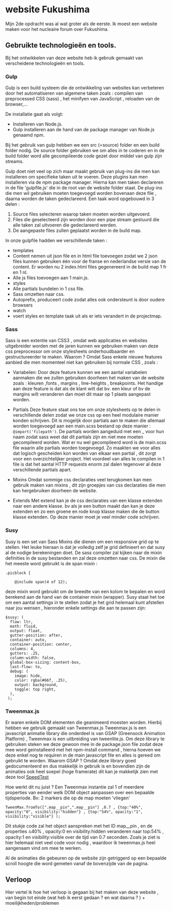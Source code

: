 # website Fukushima
Mijn 2de opdracht was al wat groter als de eerste. Ik moest een website maken voor het nucleaire forum over Fukushima. 
## Gebruikte technologieën en tools.
Bij het ontwikkelen van deze website heb ik gebruik gemaakt van verscheidene technologieën en tools. 

### Gulp
Gulp is een build systeem die de ontwikkeling van websites kan verbeteren door het automatiseren van algemene taken zoals : compilen van preprocessed CSS (sass) , het minifyen van JavaScript , reloaden van de browser,...

De installatie gaat als volgt:
- Installeren van Node.js.
- Gulp installeren aan de hand van de package manager van Node.js genaamd npm.

Bij het gebruik van gulp hebben we een src (=source) folder en een build folder nodig. De source folder gebruiken we om alles in te coderen en in de build folder word alle gecompileerde code gezet door middel van gulp zijn streams. 

Gulp doet niet veel op zich maar maakt gebruik van plug-ins die men kan installeren om specifieke taken uit te voeren. Deze plugins kan men installeren via de npm package manager.
Hierna kan men taken declareren in de file 'gulpfile.js' die in de root van de website folder staat. De plug-ins die men wil gebruiken moeten toegevoegd worden bovenaan deze file , daarna worden de taken gedeclareerd. Een taak word opgebouwd in 3 delen :
1. Source files selecteren waarop taken moeten worden uitgevoerd.
2. Files die geselecteerd zijn worden door een pipe stream gestuurd die alle taken zal uitvoeren die gedeclareerd werden.
3. De aangepaste files zullen geplaatst worden in de build map.

In onze gulpfile hadden we verschillende taken :
- templates
 - Content nemen uit json file en in html file toevoegen zodat we 2 json files kunnen gebruiken één voor de franse en nederlandse versie van de content. Er worden nu 2 index.html files gegenereerd in de build map 1 fr en 1 nl.
 - Alle js files toevoegen aan 1 main.js.
- styles
 - Alle partials bundelen in 1 css file.
 - Sass omzetten naar css.
 - Autoprefix, produceert code zodat alles ook ondersteunt is door oudere browsers
- watch
 - voert styles en template taak uit als er iets verandert in de projectmap.

### Sass

Sass is een extentie van CSS3 , omdat web applicaties en websites uitgebreider worden met de jaren kunnen we gebruiken maken van deze css preprocessor om onze stylesheets onderhoudbaarder en gestructureerder te maken. Waarom ? Omdat Sass enkele nieuwe features aanbied die men momenteel niet kan gebruiken bij normale CSS , zoals :
- Variabelen:
Door deze feature kunnen we een aantal variabelen aanmaken die we zullen gebruiken doorheen het maken van de website zoals : kleuren ,fonts , margins , line-heights , breakpoints. Het handige aan deze feature is dat als de klant wilt dat bv. een kleur of bv de margins wilt veranderen dan moet dit maar op 1 plaats aangepast worden.

- Partials
Deze feature staat ons toe om onze stylesheets op te delen in verschillende delen zodat we onze css op een heel modulaire manier konden schrijven. Dit is mogelijk door partials aan te maken 
die allemaal worden toegevoegd aan een main.scss bestand op deze manier : `@import('filepath')`. De partials worden aangeduid met een _ voor hun naam zodat sass weet dat dit partials zijn en niet mee moeten gecompileerd worden. Wat er nu wel gecompileerd word is de main.scss file waarin alle partials worden toegevoegd. Zo maakten we voor alles dat logisch gescheiden kon worden van elkaar een partial , dit zorgt voor een overzichtelijker project. Het voordeel van alles te compilen in 1 file is dat het aantal HTTP requests enorm zal dalen tegenover al deze verschillende partials apart.

- Mixins
Omdat sommige css declaraties veel terugkomen kan men gebruik maken van mixins , dit zijn groepjes van css declaraties die men kan hergebruiken doorheen de website. 

- Extends
Met extend kan je de css declaraties van een klasse extenden naar een andere klasse. bv als je een button maakt dan kan je deze extenden en zo een groene en rode knop klasse maken die de button klasse extenden. Op deze manier moet je veel minder code schrijven.

### Susy

Susy is een set van Sass Mixins die dienen om een responsive grid op te stellen. Het leuke hieraan is dat je volledig zelf je grid definieert en dat susy al de nodige berekeningen doet. De sass compiler zal kijken naar de mixin definities in de susy bestanden en zal deze omzetten naar css.
De mixin die het meeste word gebruikt is de span mixin :
```
.picblock {

    @include span(4 of 12);
```

deze mixin word gebruikt om de breedte van een kolom te bepalen en word berekend aan de hand van de container mixin (wrapper).
Susy staat het toe om een aantal settings in te stellen zodat je het grid helemaal kunt afstellen naar jou wensen , hieronder enkele settings die aan te passen zijn:
```
$susy: (
  flow: ltr,
  math: fluid,
  output: float,
  gutter-position: after,
  container: auto,
  container-position: center,
  columns: 4,
  gutters: .25,
  column-width: false,
  global-box-sizing: content-box,
  last-flow: to,
  debug: (
    image: hide,
    color: rgba(#66f, .25),
    output: background,
    toggle: top right,
  ),
 );

```
### Tweenmax.js
Er waren enkele DOM elementen die geanimeerd moesten worden. Hierbij hebben we gebruik gemaakt van Tweenmax.js
Tweenmax.js is een javascript animatie library die onderdeel is van GSAP (Greensock Animation Platform) , Tweenmax is een uitbreiding van tweenlite.js. Om deze library te gebruiken steken we deze gewoon mee in de package.json file zodat deze mee word geinstalleerd met het npm-install command , hierna hoeven we deze enkel nog te requiren in de main javascript file en alles is gereed om gebruikt te worden. Waarom GSAP ? Omdat deze library goed gedocumenteerd en dus makkelijk in gebruik is en bovendien zijn de animaties ook heel soepel (hoge framerate) dit kan je makkelijk zien met deze tool [SpeedTest](http://www.greensock.com/js/speed.html)

Hoe werkt dit nu juist ? 
Een Tweenmax instantie zal 1 of meerdere properties van eender welk DOM object aanpassen over een bepaalde tijdsperiode.
Bv: 2 markers die op de map moeten 'vliegen'
```
TweenMax.fromTo([".map__pin",".map__pin"] ,0.7 , {top:"40%", opacity:"0", visibility:"hidden"} , {top:"54%", opacity:"1", visibility:"visible"} );
```
Dit stukje code zal het object aanspreken met het ID map__pin , en de properties :top:40% , opacity:0 en visibility:hidden veranderen naar top:54% , opacity:1 en visibility:visible over de tijd van 0.7 seconden.
Zoals je ziet is hier helemaal niet veel code voor nodig , waardoor ik tweenmax.js heel aangenaam vind om mee te werken.

Al de animaties die gebeuren op de website zijn getriggerd op een bepaalde scroll hoogte die word gemeten vanaf de bovenzijde van de pagina.



##  Verloop 
Hier vertel ik hoe het verloop is gegaan bij het maken van deze website , van begin tot einde (wat heb ik eerst gedaan ? en wat daarna ? ) + moeilijkheden/problemen








